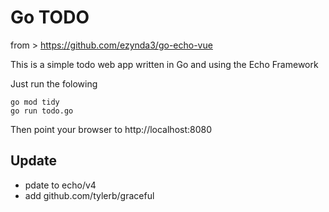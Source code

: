 # Go TODO

from > https://github.com/ezynda3/go-echo-vue

This is a simple todo web app written in Go and using the Echo Framework

Just run the folowing

```
go mod tidy
go run todo.go
```

Then point your browser to http://localhost:8080

## Update
 - pdate to echo/v4
 - add github.com/tylerb/graceful
